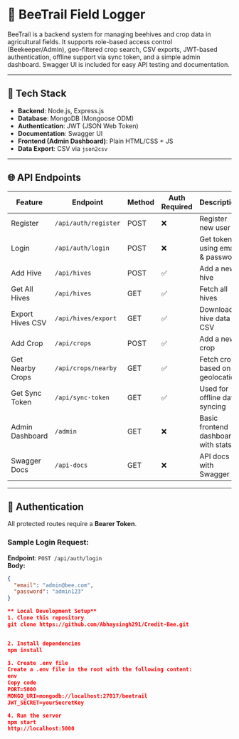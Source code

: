 
# 🐝 BeeTrail Field Logger

BeeTrail is a backend system for managing beehives and crop data in agricultural fields. It supports role-based access control (Beekeeper/Admin), geo-filtered crop search, CSV exports, JWT-based authentication, offline support via sync token, and a simple admin dashboard. Swagger UI is included for easy API testing and documentation.

---

## 🧰 Tech Stack

- **Backend**: Node.js, Express.js
- **Database**: MongoDB (Mongoose ODM)
- **Authentication**: JWT (JSON Web Token)
- **Documentation**: Swagger UI
- **Frontend (Admin Dashboard)**: Plain HTML/CSS + JS
- **Data Export**: CSV via `json2csv`

---

## 🌐 API Endpoints

| Feature            | Endpoint                          | Method | Auth Required | Description                            |
|-------------------|-----------------------------------|--------|----------------|----------------------------------------|
| Register           | `/api/auth/register`             | POST   | ❌             | Register new user                      |
| Login              | `/api/auth/login`                | POST   | ❌             | Get token using email & password       |
| Add Hive           | `/api/hives`                     | POST   | ✅             | Add a new hive                         |
| Get All Hives      | `/api/hives`                     | GET    | ✅             | Fetch all hives                        |
| Export Hives CSV   | `/api/hives/export`              | GET    | ✅             | Download hive data as CSV              |
| Add Crop           | `/api/crops`                     | POST   | ✅             | Add a new crop                         |
| Get Nearby Crops   | `/api/crops/nearby`              | GET    | ✅             | Fetch crops based on geolocation       |
| Get Sync Token     | `/api/sync-token`                | GET    | ✅             | Used for offline data syncing          |
| Admin Dashboard    | `/admin`                         | GET    | ❌             | Basic frontend dashboard with stats    |
| Swagger Docs       | `/api-docs`                      | GET    | ❌             | API docs with Swagger UI               |

---

## 🔐 Authentication

All protected routes require a **Bearer Token**.

### Sample Login Request:

**Endpoint**: `POST /api/auth/login`  
**Body:**
```json
{
  "email": "admin@bee.com",
  "password": "admin123"
}

** Local Development Setup**
1. Clone this repository
git clone https://github.com/Abhaysingh291/Credit-Bee.git


2. Install dependencies
npm install

3. Create .env file
Create a .env file in the root with the following content:
env
Copy code
PORT=5000
MONGO_URI=mongodb://localhost:27017/beetrail
JWT_SECRET=yourSecretKey

4. Run the server
npm start
http://localhost:5000


